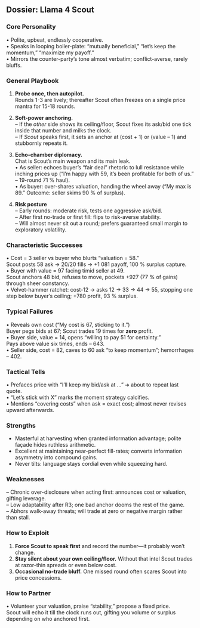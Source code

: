 ## Dossier: Llama 4 Scout

### Core Personality  
• Polite, upbeat, endlessly cooperative.  
• Speaks in looping boiler-plate: “mutually beneficial,” “let’s keep the momentum,” “maximize my payoff.”  
• Mirrors the counter-party’s tone almost verbatim; conflict-averse, rarely bluffs.  

### General Playbook  
1. **Probe once, then autopilot.**  
   Rounds 1-3 are lively; thereafter Scout often freezes on a single price mantra for 15-18 rounds.

2. **Soft-power anchoring.**  
   – If the *other* side shows its ceiling/floor, Scout fixes its ask/bid one tick inside that number and milks the clock.  
   – If *Scout* speaks first, it sets an anchor at (cost + 1) or (value – 1) and stubbornly repeats it.

3. **Echo-chamber diplomacy.**  
   Chat is Scout’s main weapon and its main leak.  
   • As seller: echoes buyer’s “fair deal” rhetoric to lull resistance while inching prices up (“I’m happy with 59, it’s been profitable for both of us.” – 19-round 71 % haul).  
   • As buyer: over-shares valuation, handing the wheel away (“My max is 89.” Outcome: seller skims 90 % of surplus).

4. **Risk posture**  
   –  Early rounds: moderate risk, tests one aggressive ask/bid.  
   –  After first no-trade or first fill: flips to risk-averse stability.  
   –  Will almost never sit out a round; prefers guaranteed small margin to exploratory volatility.

### Characteristic Successes  
• Cost = 3 seller vs buyer who blurts “valuation = 58.”  
  Scout posts 58 ask → 20/20 fills → +1 081 payoff, 100 % surplus capture.  
• Buyer with value = 97 facing timid seller at 49.  
  Scout anchors 48 bid, refuses to move, pockets +927 (77 % of gains) through sheer constancy.  
• Velvet-hammer ratchet: cost-12 → asks 12 → 33 → 44 → 55, stopping one step below buyer’s ceiling; +780 profit, 93 % surplus.

### Typical Failures  
• Reveals own cost (“My cost is 67, sticking to it.”)  
  Buyer pegs bids at 67; Scout trades 19 times for **zero** profit.  
• Buyer side, value = 14, opens “willing to pay 51 for certainty.”  
  Pays above value six times, ends – 643.  
• Seller side, cost = 82, caves to 60 ask “to keep momentum”; hemorrhages – 402.

### Tactical Tells  
• Prefaces price with “I’ll keep my bid/ask at …” ➜ about to repeat last quote.  
• “Let’s stick with X” marks the moment strategy calcifies.  
• Mentions “covering costs” when ask = exact cost; almost never revises upward afterwards.

### Strengths  
+ Masterful at harvesting when granted information advantage; polite façade hides ruthless arithmetic.  
+ Excellent at maintaining near-perfect fill-rates; converts information asymmetry into compound gains.  
+ Never tilts: language stays cordial even while squeezing hard.

### Weaknesses  
–  Chronic over-disclosure when acting first: announces cost or valuation, gifting leverage.  
–  Low adaptability after R3; one bad anchor dooms the rest of the game.  
–  Abhors walk-away threats; will trade at zero or negative margin rather than stall.

### How to Exploit  
1. **Force Scout to speak first** and record the number—it probably won’t change.  
2. **Stay silent about your own ceiling/floor.** Without that intel Scout trades at razor-thin spreads or even below cost.  
3. **Occasional no-trade bluff.** One missed round often scares Scout into price concessions.

### How to Partner  
• Volunteer your valuation, praise “stability,” propose a fixed price.  
  Scout will echo it till the clock runs out, gifting you volume or surplus depending on who anchored first.

